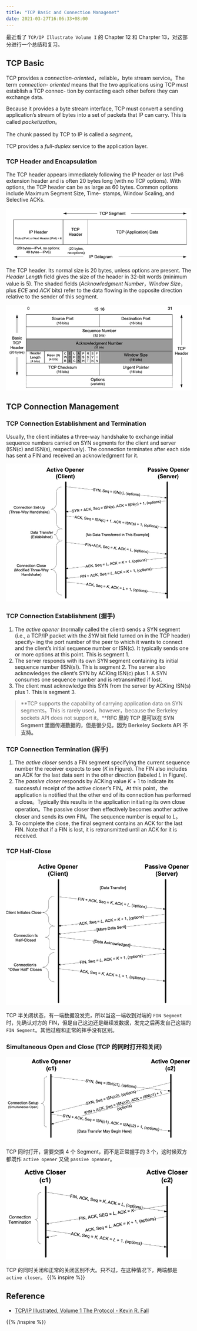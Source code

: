 ```yaml
---
title: "TCP Basic and Connection Managemet"
date: 2021-03-27T16:06:33+08:00
---
```


最近看了 `TCP/IP Illustrate Volume I` 的 Chapter 12 和 Charpter 13，对这部分进行一个总结和复习。

## TCP Basic

TCP provides a *connection-oriented*，reliable，byte stream service。The term *connection- oriented* means that the two applications using TCP must establish a TCP connec- tion by contacting each other before they can exchange data.

Because it provides a byte stream interface, TCP must convert a sending application’s stream of bytes into a set of packets that IP can carry. This is called *packetization*。

The chunk passed by TCP to IP is called a *segment*。

TCP provides a *full-duplex* service to the application layer.

### TCP Header and Encapsulation

The TCP header appears immediately following the IP header or last IPv6 extension header and is often 20 bytes long (with no TCP options). With options, the TCP header can be as large as 60 bytes. Common options include Maximum Segment Size, Time- stamps, Window Scaling, and Selective ACKs.

![TCPEncapsulation)](image-20220527183849581.png)

The TCP header. Its normal size is 20 bytes, unless options are present. The *Header Length* field gives the size of the header in 32-bit words (minimum value is 5). The shaded fields (*Acknowledgment Number*，*Window Size*，plus *ECE* and *ACK* bits) refer to the data flowing in the opposite direction relative to the sender of this segment.

![TCP Header](image-20220527184018385.png)

## TCP Connection Management

### TCP Connection Establishment and Termination

Usually, the client initiates a three-way handshake to exchange initial sequence numbers carried on SYN segments for the client and server (ISN(c) and ISN(s), respectively). The connection terminates after each side has sent a FIN and received an acknowledgment for it.

![TCP Connection Establishment and Termination](image-20220527185224201.png)

### TCP Connection Establishment (握手)

1. The *active opener* (normally called the client) sends a SYN segment (i.e., a TCP/IP packet with the *SYN* bit field turned on in the TCP header) specify- ing the port number of the peer to which it wants to connect and the client’s initial sequence number or ISN(c). It typically sends one or more options at this point. This is segment 1.
2. The server responds with its own SYN segment containing its initial sequence number (ISN(s)). This is segment 2. The server also acknowledges the client’s SYN by ACKing ISN(c) plus 1. A SYN consumes one sequence number and is retransmitted if lost.
3. The client must acknowledge this SYN from the server by ACKing ISN(s) plus 1. This is segment 3.

> **TCP supports the capability of carrying application data on SYN segments。This is rarely used，however，because the Berkeley sockets API does not support it。****RFC 里的 TCP 是可以在 SYN Segment 里面传递数据的，但是很少见，因为 Berkeley Sockets API 不支持。**

### TCP Connection Termination (挥手)

1. The *active closer* sends a FIN segment specifying the current sequence number the receiver expects to see (*K* in Figure). The FIN also includes an ACK for the last data sent in the other direction (labeled *L* in Figure).
2. The *passive closer* responds by ACKing value *K* + 1 to indicate its successful receipt of the active closer’s FIN。At this point，the application is notified that the other end of its connection has performed a close。Typically this results in the application initiating its own close operation。The passive closer then effectively becomes another active closer and sends its own FIN。The sequence number is equal to *L*。
3. To complete the close, the final segment contains an ACK for the last FIN. Note that if a FIN is lost, it is retransmitted until an ACK for it is received.

### TCP Half-Close

![TCP Half-Close](image-20220527190707079.png)

TCP 半关闭状态，有一端数据没发完，所以当这一端收到对端的 `FIN Segment` 时，先确认对方的 FIN，但是自己这边还是继续发数据，发完之后再发自己这端的 `FIN Segment`。其他过程和正常的挥手没有区别。

### Simultaneous Open and Close (TCP 的同时打开和关闭)

![TCP Simultaneous Open](image-20220527191607438.png)

TCP 同时打开，需要交换 4 个 Segment，而不是正常握手的 3 个，这时候双方都既作 `active opener` 又做 `passive openner`。

![TCP Simultaneous Close](image-20220527192040428.png)

TCP 的同时关闭和正常的关闭区别不大。只不过，在这种情况下，两端都是 `active closer`。
{{% inspire %}}
## Reference

+ [TCP/IP Illustrated, Volume 1 The Protocol - Kevin R. Fall](https://www.oreilly.com/library/view/tcpip-illustrated-volume/9780132808200/)

{{% /inspire %}}